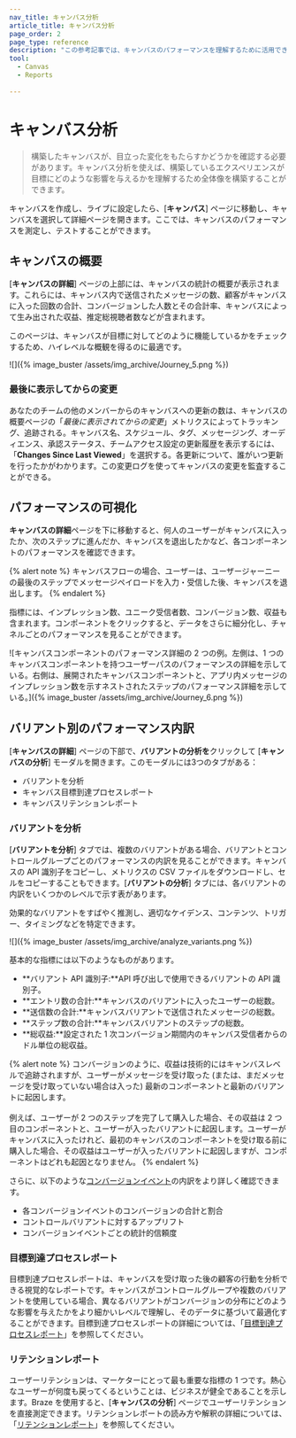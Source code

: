 ```yaml
---
nav_title: キャンバス分析
article_title: キャンバス分析
page_order: 2
page_type: reference
description: "この参考記事では、キャンバスのパフォーマンスを理解するために活用できるさまざまな分析とレポートについて説明します。"
tool: 
  - Canvas
  - Reports
  
---
```


# キャンバス分析

> 構築したキャンバスが、目立った変化をもたらすかどうかを確認する必要があります。キャンバス分析を使えば、構築しているエクスペリエンスが目標にどのような影響を与えるかを理解するため全体像を構築することができます。 

キャンバスを作成し、ライブに設定したら、[**キャンバス**] ページに移動し、キャンバスを選択して詳細ページを開きます。ここでは、キャンバスのパフォーマンスを測定し、テストすることができます。

## キャンバスの概要

[**キャンバスの詳細**] ページの上部には、キャンバスの統計の概要が表示されます。これらには、キャンバス内で送信されたメッセージの数、顧客がキャンバスに入った回数の合計、コンバージョンした人数とその合計率、キャンバスによって生み出された収益、推定総視聴者数などが含まれます。 

このページは、キャンバスが目標に対してどのように機能しているかをチェックするため、ハイレベルな概観を得るのに最適です。

![]({% image_buster /assets/img_archive/Journey_5.png %})

### 最後に表示してからの変更

あなたのチームの他のメンバーからのキャンバスへの更新の数は、キャンバスの概要ページの「*最後に表示されてからの変更*」メトリクスによってトラッキング、追跡される。キャンバス名、スケジュール、タグ、メッセージング、オーディエンス、承認ステータス、チームアクセス設定の更新履歴を表示するには、「**Changes Since Last Viewed**」を選択する。各更新について、誰がいつ更新を行ったかがわかります。この変更ログを使ってキャンバスの変更を監査することができる。

## パフォーマンスの可視化

**キャンバスの詳細**ページを下に移動すると、何人のユーザーがキャンバスに入ったか、次のステップに進んだか、キャンバスを退出したかなど、各コンポーネントのパフォーマンスを確認できます。 

{% alert note %}
キャンバスフローの場合、ユーザーは、ユーザージャーニーの最後のステップでメッセージペイロードを入力・受信した後、キャンバスを退出します。
{% endalert %}

指標には、インプレッション数、ユニーク受信者数、コンバージョン数、収益も含まれます。コンポーネントをクリックすると、データをさらに細分化し、チャネルごとのパフォーマンスを見ることができます。

![キャンバスコンポーネントのパフォーマンス詳細の 2 つの例。左側は、1 つのキャンバスコンポーネントを持つユーザーパスのパフォーマンスの詳細を示している。右側は、展開されたキャンバスコンポーネントと、アプリ内メッセージのインプレッション数を示すネストされたステップのパフォーマンス詳細を示している。]({% image_buster /assets/img_archive/Journey_6.png %})

## バリアント別のパフォーマンス内訳

[**キャンバスの詳細**] ページの下部で、**バリアントの分析を**クリックして [**キャンバスの分析**] モーダルを開きます。このモーダルには3つのタブがある： 

- バリアントを分析
- キャンバス目標到達プロセスレポート
- キャンバスリテンションレポート

### バリアントを分析

[**バリアントを分析**] タブでは、複数のバリアントがある場合、バリアントとコントロールグループごとのパフォーマンスの内訳を見ることができます。キャンバスの API 識別子をコピーし、メトリクスの CSV ファイルをダウンロードし、セルをコピーすることもできます。[**バリアントの分析**] タブには、各バリアントの内訳をいくつかのレベルで示す表があります。 

効果的なバリアントをすばやく推測し、適切なケイデンス、コンテンツ、トリガー、タイミングなどを特定できます。

![]({% image_buster /assets/img_archive/analyze_variants.png %})

基本的な指標には以下のようなものがあります。  

- **バリアント API 識別子:**API 呼び出しで使用できるバリアントの API 識別子。
- **エントリ数の合計:**キャンバスのバリアントに入ったユーザーの総数。
- **送信数の合計:**キャンバスバリアントで送信されたメッセージの総数。
- **ステップ数の合計:**キャンバスバリアントのステップの総数。
- **総収益:**設定された 1 次コンバージョン期間内のキャンバス受信者からのドル単位の総収益。

{% alert note %}
コンバージョンのように、収益は技術的にはキャンバスレベルで追跡されますが、ユーザーがメッセージを受け取った (または、まだメッセージを受け取っていない場合は入った) 最新のコンポーネントと最新のバリアントに起因します。<br><br>
例えば、ユーザーが 2 つのステップを完了して購入した場合、その収益は 2 つ目のコンポーネントと、ユーザーが入ったバリアントに起因します。ユーザーがキャンバスに入ったけれど、最初のキャンバスのコンポーネントを受け取る前に購入した場合、その収益はユーザーが入ったバリアントに起因しますが、コンポーネントはどれも起因となりません。
{% endalert %}

さらに、以下のような[コンバージョンイベント]({{site.baseurl}}/user_guide/engagement_tools/messaging_fundamentals/conversion_events/)の内訳をより詳しく確認できます。

- 各コンバージョンイベントのコンバージョンの合計と割合
- コントロールバリアントに対するアップリフト
- コンバージョンイベントごとの統計的信頼度

### 目標到達プロセスレポート

目標到達プロセスレポートは、キャンバスを受け取った後の顧客の行動を分析できる視覚的なレポートです。キャンバスがコントロールグループや複数のバリアントを使用している場合、異なるバリアントがコンバージョンの分布にどのような影響を与えたかをより細かいレベルで理解し、そのデータに基づいて最適化することができます。目標到達プロセスレポートの詳細については、「[目標到達プロセスレポート]({{site.baseurl}}/user_guide/analytics/reporting/funnel_reports/)」を参照してください。

### リテンションレポート

ユーザーリテンションは、マーケターにとって最も重要な指標の 1 つです。熱心なユーザーが何度も戻ってくるということは、ビジネスが健全であることを示します。Braze を使用すると、[**キャンバスの分析**] ページでユーザーリテンションを直接測定できます。リテンションレポートの読み方や解釈の詳細については、「[リテンションレポート]({{site.baseurl}}/user_guide/analytics/reporting/retention_reports/)」を参照してください。

